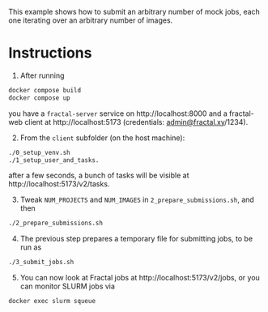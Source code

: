 This example shows how to submit an arbitrary number of mock jobs, each one iterating over an arbitrary number of images.

# Instructions

1. After running
```bash
docker compose build
docker compose up
```
you have a `fractal-server` service on http://localhost:8000 and a fractal-web client at http://localhost:5173 (credentials: admin@fractal.xy/1234).

2. From the `client` subfolder (on the host machine):
```bash
./0_setup_venv.sh
./1_setup_user_and_tasks.
```
after a few seconds, a bunch of tasks will be visible at http://localhost:5173/v2/tasks.

3. Tweak `NUM_PROJECTS` and `NUM_IMAGES` in `2_prepare_submissions.sh`, and then
```bash
./2_prepare_submissions.sh
```

4. The previous step prepares a temporary file for submitting jobs, to be run as
```bash
./3_submit_jobs.sh
```

5. You can now look at Fractal jobs at http://localhost:5173/v2/jobs, or you can monitor SLURM jobs via
```bash
docker exec slurm squeue
```
